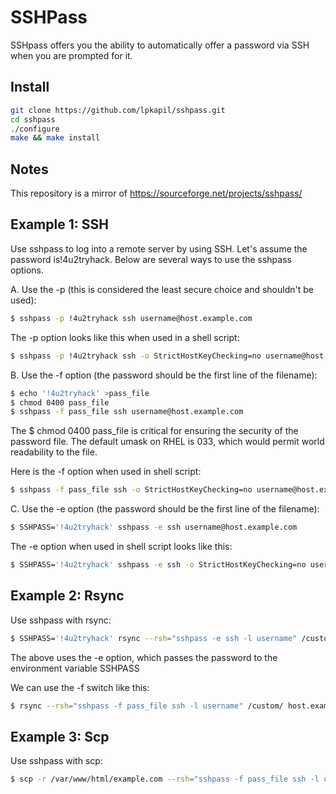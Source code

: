 # SSHPass

SSHpass offers you the ability to automatically offer a password via SSH when
you are prompted for it.

## Install

```bash
git clone https://github.com/lpkapil/sshpass.git
cd sshpass
./configure
make && make install
```

## Notes

This repository is a mirror of https://sourceforge.net/projects/sshpass/

## Example 1: SSH

Use sshpass to log into a remote server by using SSH. Let's assume the password is!4u2tryhack. Below are several ways to use the sshpass options.

A. Use the -p (this is considered the least secure choice and shouldn't be used):

```bash
$ sshpass -p !4u2tryhack ssh username@host.example.com
```
The -p option looks like this when used in a shell script:

```bash
$ sshpass -p !4u2tryhack ssh -o StrictHostKeyChecking=no username@host.example.com
```
B. Use the -f option (the password should be the first line of the filename):

```bash
$ echo '!4u2tryhack' >pass_file
$ chmod 0400 pass_file
$ sshpass -f pass_file ssh username@host.example.com
```
The $ chmod 0400 pass_file is critical for ensuring the security of the password file. The default umask on RHEL is 033, which would permit world readability to the file.

Here is the -f option when used in shell script:

```bash
$ sshpass -f pass_file ssh -o StrictHostKeyChecking=no username@host.example.com
```
C. Use the -e option (the password should be the first line of the filename):

```bash
$ SSHPASS='!4u2tryhack' sshpass -e ssh username@host.example.com
```
The -e option when used in shell script looks like this:

```bash
$ SSHPASS='!4u2tryhack' sshpass -e ssh -o StrictHostKeyChecking=no username@host.example.com
```

## Example 2: Rsync

Use sshpass with rsync:

```bash
$ SSHPASS='!4u2tryhack' rsync --rsh="sshpass -e ssh -l username" /custom/ host.example.com:/opt/custom/
```

The above uses the -e option, which passes the password to the environment variable SSHPASS

We can use the -f switch like this:

```bash
$ rsync --rsh="sshpass -f pass_file ssh -l username" /custom/ host.example.com:/opt/custom/
```

## Example 3: Scp

Use sshpass with scp:

```bash
$ scp -r /var/www/html/example.com --rsh="sshpass -f pass_file ssh -l user" host.example.com:/var/www/html
```